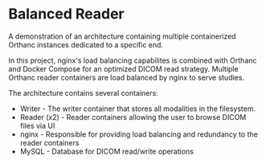# Balanced Reader
A demonstration of an architecture containing multiple containerized Orthanc instances dedicated to a specific end. 

In this project, nginx's load balancing capabilites is combined with Orthanc and Docker Compose for an optimized DICOM read strategy. Multiple Orthanc reader containers are load balanced by nginx to serve studies.

The architecture contains several containers:

- Writer - The writer container that stores all modalities in the filesystem.
- Reader (x2) - Reader containers allowing the user to browse DICOM files via UI
- nginx - Responsible for providing load balancing and redundancy to the reader containers
- MySQL - Database for DICOM read/write operations